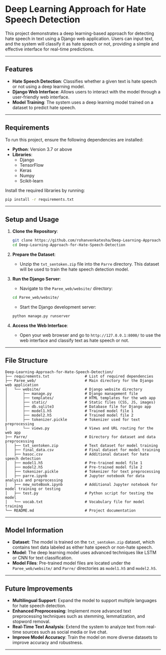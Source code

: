 # Deep Learning Approach for Hate Speech Detection

This project demonstrates a deep learning-based approach for detecting hate speech in text using a Django web application. Users can input text, and the system will classify it as hate speech or not, providing a simple and effective interface for real-time predictions.

---

## Features

- **Hate Speech Detection**: Classifies whether a given text is hate speech or not using a deep learning model.
- **Django Web Interface**: Allows users to interact with the model through a user-friendly web interface.
- **Model Training**: The system uses a deep learning model trained on a dataset to predict hate speech.

---

## Requirements

To run this project, ensure the following dependencies are installed:

- **Python**: Version 3.7 or above
- **Libraries**:
  - Django
  - TensorFlow
  - Keras
  - Numpy
  - Scikit-learn

Install the required libraries by running:
```bash
pip install -r requirements.txt
```

---

## Setup and Usage

1. **Clone the Repository**:
   ```bash
   git clone https://github.com/rohanvenkatesha/Deep-Learning-Approach-for-Hate-Speech-Detection
   cd Deep-Learning-Approach-for-Hate-Speech-Detection
   ```

2. **Prepare the Dataset**:
   - Unzip the `txt_sentoken.zip` file into the `Parre` directory. This dataset will be used to train the hate speech detection model.

3. **Run the Django Server**:
   - Navigate to the `Paree_web/website/` directory:
   ```bash
   cd Paree_web/website/
   ```
   - Start the Django development server:
   ```bash
   python manage.py runserver
   ```

4. **Access the Web Interface**:
   - Open your web browser and go to `http://127.0.0.1:8000/` to use the web interface and classify text as hate speech or not.

---

## File Structure

```plaintext
Deep-Learning-Approach-for-Hate-Speech-Detection/
├── requirements.txt                # List of required dependencies
├── Paree_web/                      # Main directory for the Django web application
│   └── website/                    # Django website directory
│       ├── manage.py               # Django management file
│       ├── templates/              # HTML templates for the web app
│       ├── static/                 # Static files (CSS, JS, images)
│       ├── db.sqlite3              # Database file for Django app
│       ├── model1.h5               # Trained model file 1
│       ├── model2.h5               # Trained model file 2
│       ├── tokenizer.pickle        # Tokenizer used for text preprocessing
│       └── views.py                # Views and URL routing for the web app
├── Parre/                          # Directory for dataset and data preprocessing
│   ├── txt_sentoken.zip            # Text dataset for model training
│   ├── final_data.csv              # Final dataset for model training
│   ├── hasoc.csv                   # Additional dataset for hate speech detection
│   ├── model1.h5                   # Pre-trained model file 1
│   ├── model2.h5                   # Pre-trained model file 2
│   ├── tokenizer.pickle            # Tokenizer for text preprocessing
│   ├── parre.ipynb                 # Jupyter notebook for data analysis and preprocessing
│   ├── new_noteBook.ipynb          # Additional Jupyter notebook for model training or testing
│   ├── test.py                     # Python script for testing the model
│   └── vocab.txt                   # Vocabulary file for model training
└── README.md                       # Project documentation
```

---

## Model Information

- **Dataset**: The model is trained on the `txt_sentoken.zip` dataset, which contains text data labeled as either hate speech or non-hate speech.
- **Model**: The deep learning model uses advanced techniques like LSTM or CNN for text classification.
- **Model Files**: Pre-trained model files are located under the `Paree_web/website/` and `Parre/` directories as `model1.h5` and `model2.h5`.

---

## Future Improvements

- **Multilingual Support**: Expand the model to support multiple languages for hate speech detection.
- **Enhanced Preprocessing**: Implement more advanced text preprocessing techniques such as stemming, lemmatization, and stopword removal.
- **Real-Time Text Analysis**: Extend the system to analyze text from real-time sources such as social media or live chat.
- **Improve Model Accuracy**: Train the model on more diverse datasets to improve accuracy and robustness.

---
